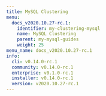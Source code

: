 ```yaml
---
title: MySQL Clustering
menu:
  docs_v2020.10.27-rc.1:
    identifier: my-clustering-mysql
    name: MySQL Clustering
    parent: my-mysql-guides
    weight: 25
menu_name: docs_v2020.10.27-rc.1
info:
  cli: v0.14.0-rc.1
  community: v0.14.0-rc.1
  enterprise: v0.1.0-rc.1
  installer: v0.14.0-rc.1
  version: v2020.10.27-rc.1
---
```


